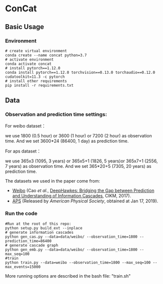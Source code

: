 # ConCat

## Basic Usage

### Environment

```shell
# create virtual environment
conda create --name concat python=3.7
# activate environment
conda activate concat
# install pytorch==1.12.0
conda install pytorch==1.12.0 torchvision==0.13.0 torchaudio==0.12.0 cudatoolkit=11.3 -c pytorch
# install other requirements
pip install -r requirements.txt
```

## Data

### Observation and prediction time settings:
For weibo dataset：
                     
we use 1800 (0.5 hour) or 3600 (1 hour) or 7200 (2 hour) as observation time.
And we set 3600*24 (86400, 1 day) as prediction time.
                     
For aps   dataset：
                     
we use 365x3 (1095, 3 years) or 365x5+1 (1826, 5 years)or 365x7+1 (2556, 7 years) as observation time.
And we set 365*20+5 (7305, 20 years) as prediction time.

The datasets we used in the paper come from:
- [Weibo](https://github.com/CaoQi92/DeepHawkes) (Cao *et al.*, [DeepHawkes: Bridging the Gap between 
Prediction and Understanding of Information Cascades](https://dl.acm.org/doi/10.1145/3132847.3132973), CIKM, 2017). 
- [APS](https://journals.aps.org/datasets) (Released by *American Physical Society*, obtained at Jan 17, 2019).  


### Run the code
```shell
#Run at the root of this repo:
python setup.py build_ext --inplace
# generate information cascades
python gen_cas.py --data=data/weibo/ --observation_time=1800 --prediction_time=86400
# generate cascade graph
python gen_emb.py --data=data/weibo/ --observation_time=1800 --max_seq=100
#train
python train.py --data=weibo --observation_time=1800 --max_seq=100 --max_events=15000

```
More running options are described in the bash file: "train.sh"




